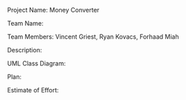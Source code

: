 Project Name: Money Converter

Team Name:

Team Members: Vincent Griest, Ryan Kovacs, Forhaad Miah

Description:

UML Class Diagram:

Plan:

Estimate of Effort:
